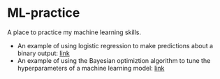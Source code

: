 # ML-practice
 A place to practice my machine learning skills.

- An example of using logistic regression to make predictions about a binary output: [link](https://github.com/marcoswastaken/ML-practice/blob/ddb9030c2c61e18ffe4f2043821ad0ef5cbdb591/binary-classification-example-heart-attack-prediction.ipynb)
- An example of using the Bayesian optimiztion algorithm to tune the hyperparameters of a machine learning model: [link](https://github.com/marcoswastaken/ML-practice/blob/ddb9030c2c61e18ffe4f2043821ad0ef5cbdb591/bayesian-hyperparameter-optimization-example-california-housing.ipynb)
